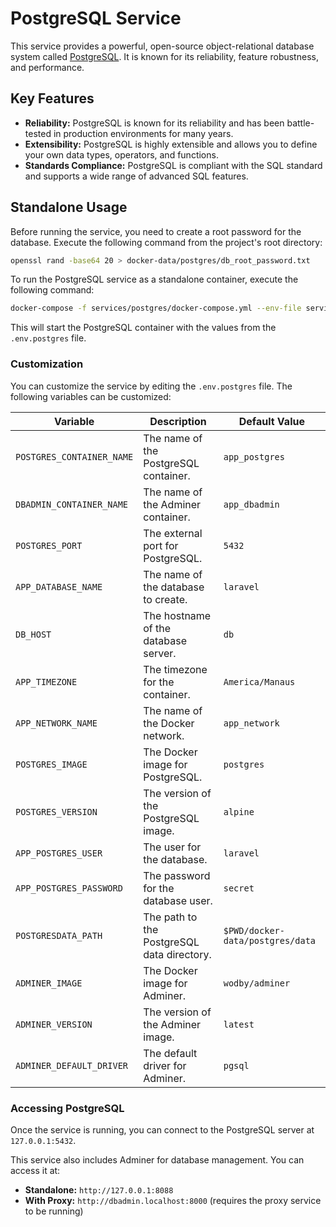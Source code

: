 # PostgreSQL Service

This service provides a powerful, open-source object-relational database system called [PostgreSQL](https://www.postgresql.org/). It is known for its reliability, feature robustness, and performance.

## Key Features

- **Reliability:** PostgreSQL is known for its reliability and has been battle-tested in production environments for many years.
- **Extensibility:** PostgreSQL is highly extensible and allows you to define your own data types, operators, and functions.
- **Standards Compliance:** PostgreSQL is compliant with the SQL standard and supports a wide range of advanced SQL features.

## Standalone Usage

Before running the service, you need to create a root password for the database. Execute the following command from the project's root directory:

```bash
openssl rand -base64 20 > docker-data/postgres/db_root_password.txt
```

To run the PostgreSQL service as a standalone container, execute the following command:

```bash
docker-compose -f services/postgres/docker-compose.yml --env-file services/postgres/.env.postgres up -d
```

This will start the PostgreSQL container with the values from the `.env.postgres` file.

### Customization

You can customize the service by editing the `.env.postgres` file. The following variables can be customized:

| Variable                    | Description                                       | Default Value         |
| --------------------------- | ------------------------------------------------- | --------------------- |
| `POSTGRES_CONTAINER_NAME`   | The name of the PostgreSQL container.             | `app_postgres`        |
| `DBADMIN_CONTAINER_NAME`    | The name of the Adminer container.                | `app_dbadmin`         |
| `POSTGRES_PORT`             | The external port for PostgreSQL.                 | `5432`                |
| `APP_DATABASE_NAME`         | The name of the database to create.               | `laravel`             |
| `DB_HOST`                   | The hostname of the database server.              | `db`                  |
| `APP_TIMEZONE`              | The timezone for the container.                   | `America/Manaus`      |
| `APP_NETWORK_NAME`          | The name of the Docker network.                   | `app_network`         |
| `POSTGRES_IMAGE`            | The Docker image for PostgreSQL.                  | `postgres`            |
| `POSTGRES_VERSION`          | The version of the PostgreSQL image.              | `alpine`              |
| `APP_POSTGRES_USER`         | The user for the database.                        | `laravel`             |
| `APP_POSTGRES_PASSWORD`     | The password for the database user.               | `secret`              |
| `POSTGRESDATA_PATH`         | The path to the PostgreSQL data directory.        | `$PWD/docker-data/postgres/data` |
| `ADMINER_IMAGE`             | The Docker image for Adminer.                     | `wodby/adminer`       |
| `ADMINER_VERSION`           | The version of the Adminer image.                 | `latest`              |
| `ADMINER_DEFAULT_DRIVER`    | The default driver for Adminer.                   | `pgsql`               |

### Accessing PostgreSQL

Once the service is running, you can connect to the PostgreSQL server at `127.0.0.1:5432`.

This service also includes Adminer for database management. You can access it at:

- **Standalone:** `http://127.0.0.1:8088`
- **With Proxy:** `http://dbadmin.localhost:8000` (requires the proxy service to be running)